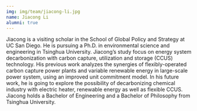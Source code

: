 ```yaml
---
img: img/team/jiacong-li.jpg
name: Jiacong Li
alumni: true
---
```


Jiacong is a visiting scholar in the School of Global Policy and Strategy at UC San Diego. He is pursuing a Ph.D. in environmental science and engineering in Tsinghua University. Jiacong’s study focus on energy system decarbonization with carbon capture, utilization and storage (CCUS) technology. His previous work analyzes the synergies of flexibly-operated carbon capture power plants and variable renewable energy in large-scale power system, using an improved unit commitment model. In his future work, he is going to explore the possibility of decarbonizing chemical industry with electric heater, renewable energy as well as flexible CCUS. Jiacong holds a Bachelor of Engineering and a Bachelor of Philosophy from Tsinghua University.
